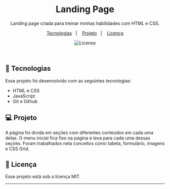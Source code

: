 <h1 align = "center">Landing Page</h1>

<p align = "center">Landing page criada para treinar minhas habilidades com HTML e CSS.</p>

<p align="center">
  <a href="#-tecnologias">Tecnologias</a>&nbsp;&nbsp;&nbsp;|&nbsp;&nbsp;&nbsp;
  <a href="#-projeto">Projeto</a>&nbsp;&nbsp;&nbsp;|&nbsp;&nbsp;&nbsp;
  <a href="#memo-licença">Licença</a>
</p>

<p align="center">
  <img alt="License" src="https://img.shields.io/static/v1?label=license&message=MIT&color=49AA26&labelColor=000000">
</p>

<br>


## 🚀 Tecnologias

Esse projeto foi desenvolvido com as seguintes tecnologias:

- HTML e CSS
- JavaScript
- Git e Github

## 💻 Projeto

A página foi divida em seções com diferentes conteúdos em cada uma delas. O menu inicial fica fixo na página e leva para cada uma dessas seções. Foram trabalhados nela conceitos como tabela, formulário, imagens e CSS Grid.


## :memo: Licença

Esse projeto está sob a licença MIT.

---
